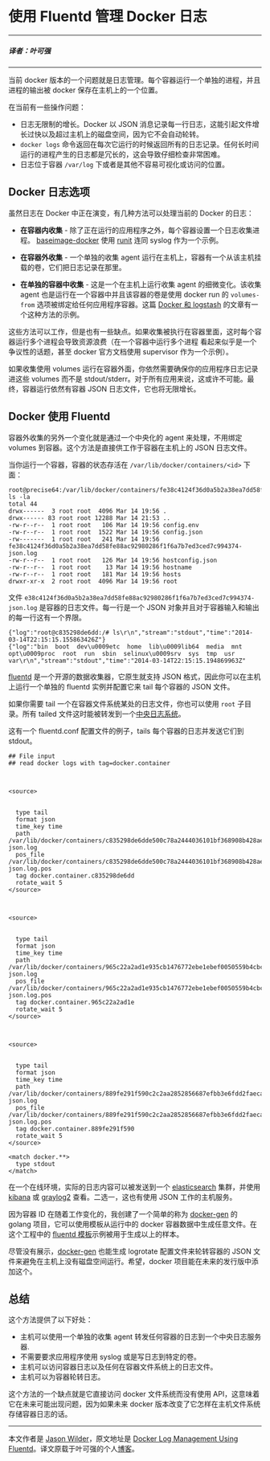 # 使用 Fluentd 管理 Docker 日志

---

##### 译者：叶可强

---

当前 docker 版本的一个问题就是日志管理。每个容器运行一个单独的进程，并且进程的输出被 docker 保存在主机上的一个位置。

在当前有一些操作问题：

- 日志无限制的增长。Docker 以 JSON 消息记录每一行日志，这能引起文件增长过快以及超过主机上的磁盘空间，因为它不会自动轮转。
- `docker logs` 命令返回在每次它运行的时候返回所有的日志记录。任何长时间运行的进程产生的日志都是冗长的，这会导致仔细检查非常困难。
- 日志位于容器 `/var/log` 下或者是其他不容易可视化或访问的位置。

## Docker 日志选项

虽然日志在 Docker 中正在演变，有几种方法可以处理当前的 Docker 的日志：

- **在容器内收集** - 除了正在运行的应用程序之外，每个容器设置一个日志收集进程。
[baseimage-docker](https://github.com/phusion/baseimage-docker) 使用 [runit](http://smarden.org/runit/) 连同 syslog 作为一个示例。

- **在容器外收集** - 一个单独的收集 agent 运行在主机上，容器有一个从该主机挂载的卷，它们把日志记录在那里。

- **在单独的容器中收集** - 这是一个在主机上运行收集 agent 的细微变化。该收集 agent 也是运行在一个容器中并且该容器的卷是使用 docker run 的 `volumes-from` 选项被绑定给任何应用程序容器。这篇 [Docker 和 logstash](http://denibertovic.com/post/docker-and-logstash-smarter-log-management-for-your-containers/) 的文章有一个这种方法的示例。

这些方法可以工作，但是也有一些缺点。如果收集被执行在容器里面，这时每个容器运行多个进程会导致资源浪费（在一个容器中运行多个进程 看起来似乎是一个争议性的话题，甚至 docker 官方文档使用 supervisor 作为一个示例）。

如果收集使用 volumes 运行在容器外面，你依然需要确保你的应用程序日志记录进这些 volumes 而不是 stdout/stderr。对于所有应用来说，这或许不可能。最终，容器运行依然有容器 JSON 日志文件，它也将无限增长。

## Docker 使用 Fluentd

容器外收集的另外一个变化就是通过一个中央化的 agent 来处理，不用绑定 volumes 到容器。这个方法是直接供工作于容器在主机上的 JSON 日志文件。

当你运行一个容器，容器的状态存活在 `/var/lib/docker/containers/<id>` 下面：

```
root@precise64:/var/lib/docker/containers/fe38c4124f36d0a5b2a38ea7dd58fe88ac92980286f1f6a7b7ed3ced7c994374# ls -la
total 44
drwx------  3 root root  4096 Mar 14 19:56 .
drwx------ 83 root root 12288 Mar 14 21:53 ..
-rw-r--r--  1 root root   106 Mar 14 19:56 config.env
-rw-r--r--  1 root root  1522 Mar 14 19:56 config.json
-rw-------  1 root root   241 Mar 14 19:56 fe38c4124f36d0a5b2a38ea7dd58fe88ac92980286f1f6a7b7ed3ced7c994374-json.log
-rw-r--r--  1 root root   126 Mar 14 19:56 hostconfig.json
-rw-r--r--  1 root root    13 Mar 14 19:56 hostname
-rw-r--r--  1 root root   181 Mar 14 19:56 hosts
drwxr-xr-x  2 root root  4096 Mar 14 19:56 root
```
文件 `e38c4124f36d0a5b2a38ea7dd58fe88ac92980286f1f6a7b7ed3ced7c994374-json.log` 是容器的日志文件。每一行是一个 JSON 对象并且对于容器输入和输出的每一行这有一个界限。

```
{"log":"root@c835298de6dd:/# ls\r\n","stream":"stdout","time":"2014-03-14T22:15:15.155863426Z"}
{"log":"bin  boot  dev\u0009etc  home  lib\u0009lib64  media  mnt  opt\u0009proc  root  run  sbin  selinux\u0009srv  sys  tmp  usr  var\r\n","stream":"stdout","time":"2014-03-14T22:15:15.194869963Z"
```

[fluentd](http://fluentd.org/) 是一个开源的数据收集器，它原生就支持 JSON 格式，因此你可以在主机上运行一个单独的 fluentd 实例并配置它来 tail 每个容器的 JSON 文件。

如果你需要 tail 一个在容器文件系统某处的日志文件，你也可以使用 `root` 子目录。所有 tailed 文件这时能被转发到一个[中央日志系统](http://jasonwilder.com/blog/2012/01/03/centralized-logging/)。

这有一个 fluentd.conf 配置文件的例子，tails 每个容器的日志并发送它们到 stdout。

```
## File input
## read docker logs with tag=docker.container



<source>


  type tail
  format json
  time_key time
  path /var/lib/docker/containers/c835298de6dde500c78a2444036101bf368908b428ae099ede17cf4855247898/c835298de6dde500c78a2444036101bf368908b428ae099ede17cf4855247898-json.log
  pos_file /var/lib/docker/containers/c835298de6dde500c78a2444036101bf368908b428ae099ede17cf4855247898/c835298de6dde500c78a2444036101bf368908b428ae099ede17cf4855247898-json.log.pos
  tag docker.container.c835298de6dd
  rotate_wait 5
</source>



<source>


  type tail
  format json
  time_key time
  path /var/lib/docker/containers/965c22a2ad1e935cb1476772ebe1ebef0050559b4cbcc7775b936348e7822347/965c22a2ad1e935cb1476772ebe1ebef0050559b4cbcc7775b936348e7822347-json.log
  pos_file /var/lib/docker/containers/965c22a2ad1e935cb1476772ebe1ebef0050559b4cbcc7775b936348e7822347/965c22a2ad1e935cb1476772ebe1ebef0050559b4cbcc7775b936348e7822347-json.log.pos
  tag docker.container.965c22a2ad1e
  rotate_wait 5
</source>



<source>


  type tail
  format json
  time_key time
  path /var/lib/docker/containers/889fe291f590c2c2aa2852856687efbb3e6fdd2faeca84da4bc0be2263f37953/889fe291f590c2c2aa2852856687efbb3e6fdd2faeca84da4bc0be2263f37953-json.log
  pos_file /var/lib/docker/containers/889fe291f590c2c2aa2852856687efbb3e6fdd2faeca84da4bc0be2263f37953/889fe291f590c2c2aa2852856687efbb3e6fdd2faeca84da4bc0be2263f37953-json.log.pos
  tag docker.container.889fe291f590
  rotate_wait 5
</source>

<match docker.**>
  type stdout
</match>
```

在一个在线环境，实际的日志内容可以被发送到一个 [elasticsearch](http://elasticsearch.org/) 集群，并使用 [kibana](http://www.elasticsearch.org/overview/kibana/) 或 [graylog2](http://graylog2.org/) 查看。二选一，这也有使用 JSON 工作的主机服务。

因为容器 ID 在随着工作变化的，我创建了一个简单的称为 [docker-gen](https://github.com/jwilder/docker-gen) 的 golang 项目，它可以使用模板从运行中的 docker 容器数据中生成任意文件。在这个工程中的 [fluentd 模板](https://github.com/jwilder/docker-gen/blob/master/templates/fluentd.conf.tmpl)示例被用于生成以上的样本。

尽管没有展示，[docker-gen](https://github.com/jwilder/docker-gen) 也能生成 logrotate 配置文件来轮转容器的 JSON 文件来避免在主机上没有磁盘空间运行。希望，docker 项目能在未来的发行版中添加这个。

## 总结

这个方法提供了以下好处：

- 主机可以使用一个单独的收集 agent 转发任何容器的日志到一个中央日志服务器.
- 不需要要求应用程序使用 syslog 或是写日志到特定的卷。
- 主机可以访问容器日志以及任何在容器文件系统上的日志文件。
- 主机可以为容器轮转日志。

这个方法的一个缺点就是它直接访问 docker 文件系统而没有使用 API，这意味着它在未来可能出现问题，因为如果未来 docker 版本改变了它怎样在主机文件系统存储容器日志的话。

---

本文作者是 [Jason Wilder](https://twitter.com/intent/follow?original_referer=http%3A%2F%2Fjasonwilder.com%2Fblog%2F2014%2F03%2F17%2Fdocker-log-management-using-fluentd%2F&region=follow_link&screen_name=jaswilder&tw_p=followbutton)，原文地址是 [Docker Log Management Using Fluentd](http://jasonwilder.com/blog/2014/03/17/docker-log-management-using-fluentd/)。译文原载于叶可强的个人[博客](http://segmentfault.com/blog/yexiaobai/1190000000730444)。

